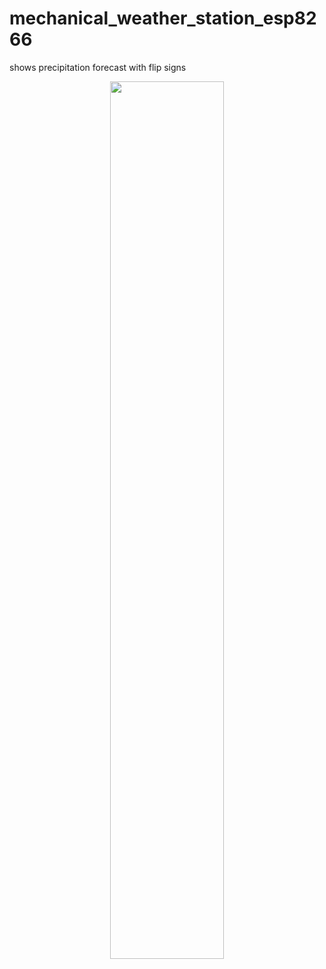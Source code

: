 # mechanical_weather_station_esp8266
shows precipitation forecast with flip signs

<div align=center>
<img src="image/README/1662651614017.bmp" width="60%"/>
</div>

